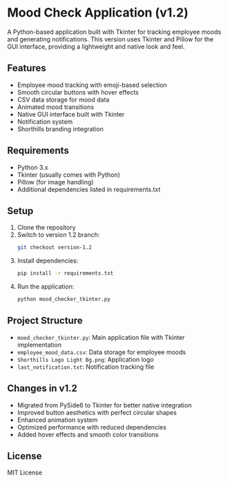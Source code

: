 # Mood Check Application (v1.2)

A Python-based application built with Tkinter for tracking employee moods and generating notifications. This version uses Tkinter and Pillow for the GUI interface, providing a lightweight and native look and feel.

## Features

* Employee mood tracking with emoji-based selection
* Smooth circular buttons with hover effects
* CSV data storage for mood data
* Animated mood transitions
* Native GUI interface built with Tkinter
* Notification system
* Shorthills branding integration

## Requirements

* Python 3.x
* Tkinter (usually comes with Python)
* Pillow (for image handling)
* Additional dependencies listed in requirements.txt

## Setup

1. Clone the repository
2. Switch to version 1.2 branch:
   ```bash
   git checkout version-1.2
   ```
3. Install dependencies:
   ```bash
   pip install -r requirements.txt
   ```
4. Run the application:
   ```bash
   python mood_checker_tkinter.py
   ```

## Project Structure

* `mood_checker_tkinter.py`: Main application file with Tkinter implementation
* `employee_mood_data.csv`: Data storage for employee moods
* `Shorthills Logo Light Bg.png`: Application logo
* `last_notification.txt`: Notification tracking file

## Changes in v1.2

* Migrated from PySide6 to Tkinter for better native integration
* Improved button aesthetics with perfect circular shapes
* Enhanced animation system
* Optimized performance with reduced dependencies
* Added hover effects and smooth color transitions

## License

MIT License 